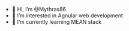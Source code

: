 - 👋 Hi, I’m @Mythras86
- 👀 I’m interested in Agnular web development
- 🌱 I’m currently learning MEAN stack

<!---
Mythras86/Mythras86 is a ✨ special ✨ repository because its `README.md` (this file) appears on your GitHub profile.
You can click the Preview link to take a look at your changes.
--->
